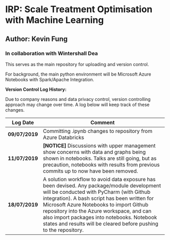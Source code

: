 # IRP: Scale Treatment Optimisation with Machine Learning
## Author: Kevin Fung


### In collaboration with Wintershall Dea

This serves as the main repository for uploading and version control.

For background, the main python environment will be Microsoft Azure Notebooks with Spark/Apache Integration.


**Version Control Log History:**

Due to company reasons and data privacy control, version controlling approach may change over time. 
A log below will keep track of these changes.



| Log Date  | Comment |
| ------------- | ------------- |
| **09/07/2019** | Committing .ipynb changes to repository from Azure Databricks |
| **11/07/2019** | **[NOTICE]** Discussions with upper management show concerns with data and graphs being shown in notebooks. Talks are still going, but as precaution, notebooks with results from previous commits up to now have been removed. |
| **18/07/2019** | A solution workflow to avoid data exposure has been devised. Any package/module development will be conducted with PyCharm (with Github integration). A bash script has been written for Microsoft Azure Notebooks to import Github repository into the Azure workspace, and can also import packages into notebooks. Notebook states and results will be cleared before pushing to the repository. |
